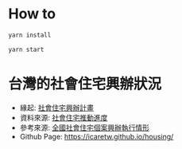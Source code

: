 # How to

```bash
yarn install

yarn start
```

# 台灣的社會住宅興辦狀況

- 緣起: [社會住宅興辦計畫](https://pip.moi.gov.tw/V3/B/SCRB0501.aspx?mode=4)
- 資料來源: [社會住宅推動進度](https://pip.moi.gov.tw/V3/B/SCRB0501.aspx?mode=7)
- 參考來源: [全國社會住宅個案興辦執行情形](https://pip.moi.gov.tw/V3/B/SCRB0505.aspx)
- Github Page: https://icaretw.github.io/housing/
